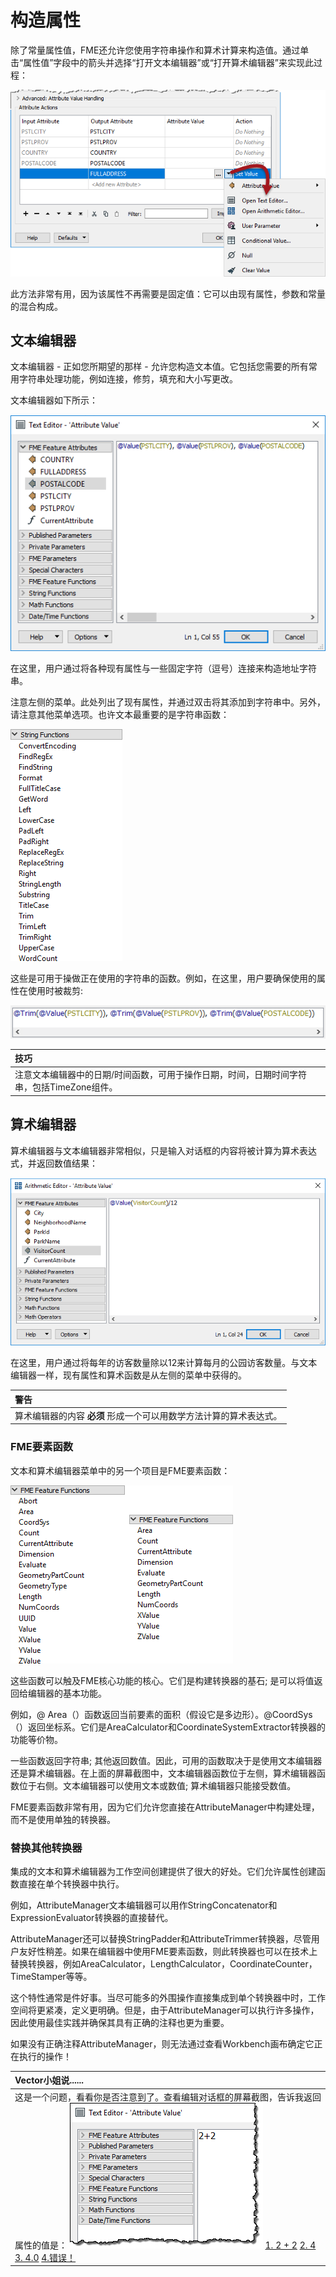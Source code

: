 # 构造属性

除了常量属性值，FME还允许您使用字符串操作和算术计算来构造值。通过单击“属性值”字段中的箭头并选择“打开文本编辑器”或“打开算术编辑器”来实现此过程：

[![](../../.gitbook/assets/img4.015.attributemanagersetmenu.png)](https://github.com/safesoftware/FMETraining/blob/Desktop-Basic-2018/DesktopBasic4Transformers/Images/Img4.015.AttributeManagerSetMenu.png)

此方法非常有用，因为该属性不再需要是固定值：它可以由现有属性，参数和常量的混合构成。

## 文本编辑器

文本编辑器 - 正如您所期望的那样 - 允许您构造文本值。它包括您需要的所有常用字符串处理功能，例如连接，修剪，填充和大小写更改。

文本编辑器如下所示：

[![](../../.gitbook/assets/img4.016.attributemanagertextedit.png)](https://github.com/safesoftware/FMETraining/blob/Desktop-Basic-2018/DesktopBasic4Transformers/Images/Img4.016.AttributeManagerTextEdit.png)

在这里，用户通过将各种现有属性与一些固定字符（逗号）连接来构造地址字符串。

注意左侧的菜单。此处列出了现有属性，并通过双击将其添加到字符串中。另外，请注意其他菜单选项。也许文本最重要的是字符串函数：

[![](../../.gitbook/assets/img4.017.attributemanagertexteditstrings.png)](https://github.com/safesoftware/FMETraining/blob/Desktop-Basic-2018/DesktopBasic4Transformers/Images/Img4.017.AttributeManagerTextEditStrings.png)

这些是可用于操做正在使用的字符串的函数。例如，在这里，用户要确保使用的属性在使用时被裁剪:

[![](../../.gitbook/assets/img4.018.attributemanagertexttrimfunc.png)](https://github.com/safesoftware/FMETraining/blob/Desktop-Basic-2018/DesktopBasic4Transformers/Images/Img4.018.AttributeManagerTextTrimFunc.png)

|  技巧 |
| :--- |
|  注意文本编辑器中的日期/时间函数，可用于操作日期，时间，日期时间字符串，包括TimeZone组件。 |

## 算术编辑器

算术编辑器与文本编辑器非常相似，只是输入对话框的内容将被计算为算术表达式，并返回数值结果：

[![](../../.gitbook/assets/img4.019.attributemanagermathedit.png)](https://github.com/safesoftware/FMETraining/blob/Desktop-Basic-2018/DesktopBasic4Transformers/Images/Img4.019.AttributeManagerMathEdit.png)

在这里，用户通过将每年的访客数量除以12来计算每月的公园访客数量。与文本编辑器一样，现有属性和算术函数是从左侧的菜单中获得的。

|  警告 |
| :--- |
|  算术编辑器的内容 **必须** 形成一个可以用数学方法计算的算术表达式。 |

### FME要素函数

文本和算术编辑器菜单中的另一个项目是FME要素函数：

[![](../../.gitbook/assets/img4.020.attributemanagerfmefunctions.png)](https://github.com/safesoftware/FMETraining/blob/Desktop-Basic-2018/DesktopBasic4Transformers/Images/Img4.020.AttributeManagerFMEFunctions.png)

这些函数可以触及FME核心功能的核心。它们是构建转换器的基石; 是可以将值返回给编辑器的基本功能。

例如，@ Area（）函数返回当前要素的面积（假设它是多边形）。@CoordSys（）返回坐标系。它们是AreaCalculator和CoordinateSystemExtractor转换器的功能等价物。

一些函数返回字符串; 其他返回数值。因此，可用的函数取决于是使用文本编辑器还是算术编辑器。在上面的屏幕截图中，文本编辑器函数位于左侧，算术编辑器函数位于右侧。文本编辑器可以使用文本或数值; 算术编辑器只能接受数值。

FME要素函数非常有用，因为它们允许您直接在AttributeManager中构建处理，而不是使用单独的转换器。

### 替换其他转换器

集成的文本和算术编辑器为工作空间创建提供了很大的好处。它们允许属性创建函数直接在单个转换器中执行。

例如，AttributeManager文本编辑器可以用作StringConcatenator和ExpressionEvaluator转换器的直接替代。

AttributeManager还可以替换StringPadder和AttributeTrimmer转换器，尽管用户友好性稍差。如果在编辑器中使用FME要素函数，则此转换器也可以在技术上替换转换器，例如AreaCalculator，LengthCalculator，CoordinateCounter，TimeStamper等等。

这个特性通常是件好事。当尽可能多的外围操作直接集成到单个转换器中时，工作空间将更紧凑，定义更明确。但是，由于AttributeManager可以执行许多操作，因此使用最佳实践并确保其具有正确的注释也更为重要。

如果没有正确注释AttributeManager，则无法通过查看Workbench画布确定它正在执行的操作！

|  Vector小姐说...... |
| :--- |
|  这是一个问题，看看你是否注意到了。查看编辑对话框的屏幕截图，告诉我返回属性的值是：  [![](../../.gitbook/assets/img4.021.attributemanagermissvectorquestion.png)](https://github.com/safesoftware/FMETraining/blob/Desktop-Basic-2018/DesktopBasic4Transformers/Images/Img4.021.AttributeManagerMissVectorQuestion.png)   [1. 2 + 2](http://52.73.3.37/fmedatastreaming/Manual/QAResponse2017.fmw?chapter=5&question=3&answer=1&DestDataset_TEXTLINE=C%3A%5CFMEOutput%5CQAResponse.html) [2. 4](http://52.73.3.37/fmedatastreaming/Manual/QAResponse2017.fmw?chapter=5&question=3&answer=2&DestDataset_TEXTLINE=C%3A%5CFMEOutput%5CQAResponse.html) [3. 4.0](http://52.73.3.37/fmedatastreaming/Manual/QAResponse2017.fmw?chapter=5&question=3&answer=3&DestDataset_TEXTLINE=C%3A%5CFMEOutput%5CQAResponse.html) [4.错误！](http://52.73.3.37/fmedatastreaming/Manual/QAResponse2017.fmw?chapter=5&question=3&answer=4&DestDataset_TEXTLINE=C%3A%5CFMEOutput%5CQAResponse.html)   |

